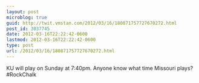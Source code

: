 ```yaml
---
layout: post
microblog: true
guid: http://twit.vmstan.com/2012/03/16/180871757727670272.html
post_id: 3037745
date: 2012-03-16T22:22:42-0600
lastmod: 2012-03-16T22:22:42-0600
type: post
url: /2012/03/16/180871757727670272.html
---
```

KU will play on Sunday at 7:40pm. Anyone know what time Missouri plays? #RockChalk
